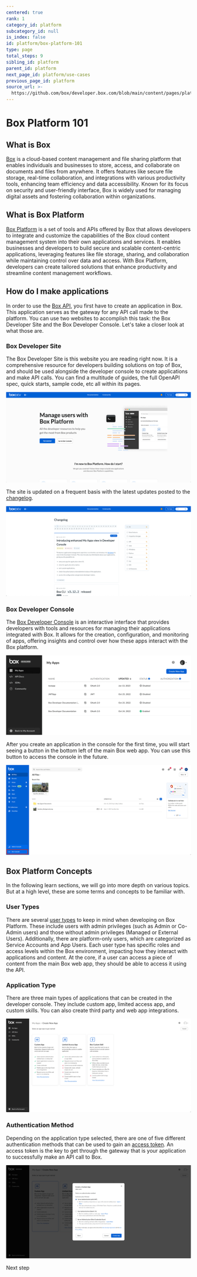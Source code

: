 ```yaml
---
centered: true
rank: 1
category_id: platform
subcategory_id: null
is_index: false
id: platform/box-platform-101
type: page
total_steps: 9
sibling_id: platform
parent_id: platform
next_page_id: platform/use-cases
previous_page_id: platform
source_url: >-
  https://github.com/box/developer.box.com/blob/main/content/pages/platform/box-platform-101.md
---
```

# Box Platform 101

<!-- INSERT VIDEO HERE LATER -->

## What is Box

[Box][box] is a cloud-based content management
and file sharing platform that enables
individuals and businesses to store, access, and collaborate on documents and
files from anywhere. It offers features like secure file storage, real-time
collaboration, and integrations with various productivity tools, enhancing team
efficiency and data accessibility. Known for its focus on security and
user-friendly interface, Box is widely used for managing digital assets and
fostering collaboration within organizations.

## What is Box Platform

[Box Platform][platform] is a set of tools and APIs offered by Box that
allows developers to integrate and
customize the capabilities of the Box cloud content
management system into their own applications and services. It enables
businesses and developers to build
secure and scalable content-centric applications,
leveraging features like file storage, sharing, and collaboration while
maintaining control over data and access. With Box Platform, developers can
create tailored solutions that enhance productivity and streamline content
management workflows.

## How do I make applications

In order to use the [Box API][api], you first have to create an application in
Box. This application serves as the gateway for any API call made to the
platform. You can use two websites to accomplish this task: the Box Developer
Site and the Box Developer Console. Let's take a closer look at what those are.

### Box Developer Site

The Box Developer Site is this website you are reading right now. It is a
comprehensive resource for developers building solutions on top of Box, and
should be used alongside the developer console to create applications and make
API calls. You can
find a multitude of guides, the full OpenAPI spec, quick starts, sample code,
etc all within its pages.

<ImageFrame center>

![Box Developer Site](images/developer_site.png)

</ImageFrame>

The site is updated on a frequent basis with the
latest updates posted to the [changelog][change].

<ImageFrame center>

![Box Developer Changelog](images/changelog.png)

</ImageFrame>

### Box Developer Console

The [Box Developer Console][dc] is an interactive interface that provides
developers with tools and resources for managing their applications integrated
with Box. It allows for the creation, configuration, and monitoring of apps,
offering insights and control over how these apps interact with the Box
platform.

<ImageFrame center>

![Box Developer Console](images/developer_console.png)

</ImageFrame>

After you create an application in the console for the first time,
you will start seeing a button in the bottom left of the main Box web app. You
can use this button to access the console in the future.

<ImageFrame center>

![Box Developer Console button](images/developer_console_button.png)

</ImageFrame>

## Box Platform Concepts

In the following learn sections, we will go into more depth on various topics.
But at a high level, these are some terms and concepts to be familiar with.

### User Types

There are several [user types][ut] to keep in mind when developing on Box
Platform. These include users with admin privileges (such as Admin or Co-Admin
users) and those without admin privileges (Managed or External Users).
Additionally, there are platform-only users, which are categorized as Service
Accounts and App Users. Each user type has specific roles and access levels
within the Box environment, impacting how they interact with applications and
content. At the core, if a user can access a piece of content from the main Box
web app, they should be able to access it using the API.

### Application Type

There are three main types of applications that can be created in the developer
console. They include custom app, limited access app, and custom skills. You can
also create third party and web app integrations.

<ImageFrame center>

![Application Types](images/app_type.png)

</ImageFrame>

### Authentication Method

Depending on the application type selected, there are one of five different
authentication methods that can be used to gain an [access token][at]. An
access token is the key to get through the gateway that is your application
to successfully make an API call to Box.

<ImageFrame center>

![Authentication Types](images/auth_type.png)

</ImageFrame>

<Next>

Next step

</Next>

[box]: https://www.box.com
[platform]: https://www.box.com/platform
[apptypes]: g://applications/app-types/select/
[authmethods]: g://authentication/select/
[api]: https://developer.box.com/reference/
[change]: page://changelog
[dc]: https://app.box.com/developers/console
[at]: g://authentication/tokens/
<!-- i18n-enable localize-links -->

[ut]: https://support.box.com/hc/en-us/articles/4636533822483-Box-User-Types
<!-- i18n-disable localize-links -->